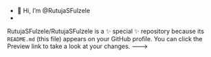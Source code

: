 - 👋 Hi, I’m @RutujaSFulzele
-
RutujaSFulzele/RutujaSFulzele is a ✨ special ✨ repository because its `README.md` (this file) appears on your GitHub profile.
You can click the Preview link to take a look at your changes.
--->
